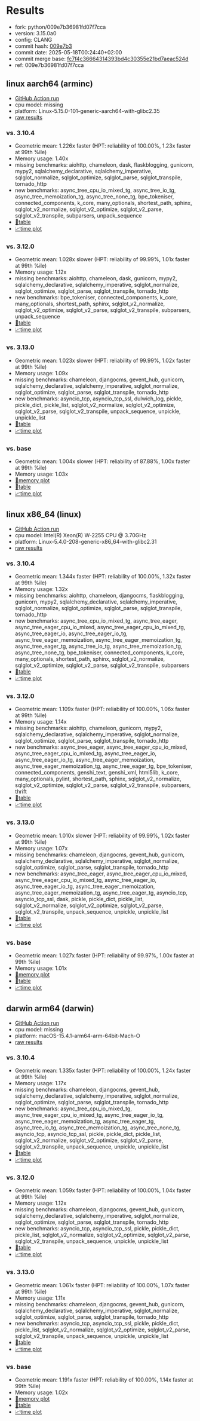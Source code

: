 # Results

- fork: python/009e7b36981fd07f7cca
- version: 3.15.0a0
- config: CLANG
- commit hash: [009e7b3](https://github.com/python/cpython/commit/009e7b3)
- commit date: 2025-05-18T00:24:40+02:00
- commit merge base: [fc7f4c36664314393bd4c30355e21bd7aeac524d](https://github.com/python/cpython/commit/fc7f4c36664314393bd4c30355e21bd7aeac524d)
- ref: 009e7b36981fd07f7cca

## linux aarch64 (arminc)

- [GitHub Action run](https://github.com/faster-cpython/benchmarking/actions/runs/15090293379)
- cpu model: missing
- platform: Linux-5.15.0-101-generic-aarch64-with-glibc2.35
- [raw results](bm-20250518-arminc-aarch64-python-009e7b36981fd07f7cca-3.15.0a0-009e7b3.json)

### vs. 3.10.4

- Geometric mean: 1.226x faster (HPT: reliability of 100.00%, 1.23x faster at 99th %ile)
- Memory usage: 1.40x
- missing benchmarks: aiohttp, chameleon, dask, flaskblogging, gunicorn, mypy2, sqlalchemy_declarative, sqlalchemy_imperative, sqlglot_normalize, sqlglot_optimize, sqlglot_parse, sqlglot_transpile, tornado_http
- new benchmarks: async_tree_cpu_io_mixed_tg, async_tree_io_tg, async_tree_memoization_tg, async_tree_none_tg, bpe_tokeniser, connected_components, k_core, many_optionals, shortest_path, sphinx, sqlglot_v2_normalize, sqlglot_v2_optimize, sqlglot_v2_parse, sqlglot_v2_transpile, subparsers, unpack_sequence
- [📄table](bm-20250518-arminc-aarch64-python-009e7b36981fd07f7cca-3.15.0a0-009e7b3-vs-3.10.4.md)
- [📈time plot](bm-20250518-arminc-aarch64-python-009e7b36981fd07f7cca-3.15.0a0-009e7b3-vs-3.10.4.svg)

### vs. 3.12.0

- Geometric mean: 1.028x slower (HPT: reliability of 99.99%, 1.01x faster at 99th %ile)
- Memory usage: 1.12x
- missing benchmarks: aiohttp, chameleon, dask, gunicorn, mypy2, sqlalchemy_declarative, sqlalchemy_imperative, sqlglot_normalize, sqlglot_optimize, sqlglot_parse, sqlglot_transpile, tornado_http
- new benchmarks: bpe_tokeniser, connected_components, k_core, many_optionals, shortest_path, sphinx, sqlglot_v2_normalize, sqlglot_v2_optimize, sqlglot_v2_parse, sqlglot_v2_transpile, subparsers, unpack_sequence
- [📄table](bm-20250518-arminc-aarch64-python-009e7b36981fd07f7cca-3.15.0a0-009e7b3-vs-3.12.0.md)
- [📈time plot](bm-20250518-arminc-aarch64-python-009e7b36981fd07f7cca-3.15.0a0-009e7b3-vs-3.12.0.svg)

### vs. 3.13.0

- Geometric mean: 1.023x slower (HPT: reliability of 99.99%, 1.02x faster at 99th %ile)
- Memory usage: 1.09x
- missing benchmarks: chameleon, djangocms, gevent_hub, gunicorn, sqlalchemy_declarative, sqlalchemy_imperative, sqlglot_normalize, sqlglot_optimize, sqlglot_parse, sqlglot_transpile, tornado_http
- new benchmarks: asyncio_tcp, asyncio_tcp_ssl, dulwich_log, pickle, pickle_dict, pickle_list, sqlglot_v2_normalize, sqlglot_v2_optimize, sqlglot_v2_parse, sqlglot_v2_transpile, unpack_sequence, unpickle, unpickle_list
- [📄table](bm-20250518-arminc-aarch64-python-009e7b36981fd07f7cca-3.15.0a0-009e7b3-vs-3.13.0.md)
- [📈time plot](bm-20250518-arminc-aarch64-python-009e7b36981fd07f7cca-3.15.0a0-009e7b3-vs-3.13.0.svg)

### vs. base

- Geometric mean: 1.004x slower (HPT: reliability of 87.88%, 1.00x faster at 99th %ile)
- Memory usage: 1.03x
- [🧠memory plot](bm-20250518-arminc-aarch64-python-009e7b36981fd07f7cca-3.15.0a0-009e7b3-vs-base-mem.svg)
- [📄table](bm-20250518-arminc-aarch64-python-009e7b36981fd07f7cca-3.15.0a0-009e7b3-vs-base.md)
- [📈time plot](bm-20250518-arminc-aarch64-python-009e7b36981fd07f7cca-3.15.0a0-009e7b3-vs-base.svg)

## linux x86_64 (linux)

- [GitHub Action run](https://github.com/faster-cpython/benchmarking/actions/runs/15090293379)
- cpu model: Intel(R) Xeon(R) W-2255 CPU @ 3.70GHz
- platform: Linux-5.4.0-208-generic-x86_64-with-glibc2.31
- [raw results](bm-20250518-linux-x86_64-python-009e7b36981fd07f7cca-3.15.0a0-009e7b3.json)

### vs. 3.10.4

- Geometric mean: 1.344x faster (HPT: reliability of 100.00%, 1.32x faster at 99th %ile)
- Memory usage: 1.32x
- missing benchmarks: aiohttp, chameleon, djangocms, flaskblogging, gunicorn, mypy2, sqlalchemy_declarative, sqlalchemy_imperative, sqlglot_normalize, sqlglot_optimize, sqlglot_parse, sqlglot_transpile, tornado_http
- new benchmarks: async_tree_cpu_io_mixed_tg, async_tree_eager, async_tree_eager_cpu_io_mixed, async_tree_eager_cpu_io_mixed_tg, async_tree_eager_io, async_tree_eager_io_tg, async_tree_eager_memoization, async_tree_eager_memoization_tg, async_tree_eager_tg, async_tree_io_tg, async_tree_memoization_tg, async_tree_none_tg, bpe_tokeniser, connected_components, k_core, many_optionals, shortest_path, sphinx, sqlglot_v2_normalize, sqlglot_v2_optimize, sqlglot_v2_parse, sqlglot_v2_transpile, subparsers
- [📄table](bm-20250518-linux-x86_64-python-009e7b36981fd07f7cca-3.15.0a0-009e7b3-vs-3.10.4.md)
- [📈time plot](bm-20250518-linux-x86_64-python-009e7b36981fd07f7cca-3.15.0a0-009e7b3-vs-3.10.4.svg)

### vs. 3.12.0

- Geometric mean: 1.109x faster (HPT: reliability of 100.00%, 1.06x faster at 99th %ile)
- Memory usage: 1.14x
- missing benchmarks: aiohttp, chameleon, gunicorn, mypy2, sqlalchemy_declarative, sqlalchemy_imperative, sqlglot_normalize, sqlglot_optimize, sqlglot_parse, sqlglot_transpile, tornado_http
- new benchmarks: async_tree_eager, async_tree_eager_cpu_io_mixed, async_tree_eager_cpu_io_mixed_tg, async_tree_eager_io, async_tree_eager_io_tg, async_tree_eager_memoization, async_tree_eager_memoization_tg, async_tree_eager_tg, bpe_tokeniser, connected_components, genshi_text, genshi_xml, html5lib, k_core, many_optionals, pylint, shortest_path, sphinx, sqlglot_v2_normalize, sqlglot_v2_optimize, sqlglot_v2_parse, sqlglot_v2_transpile, subparsers, thrift
- [📄table](bm-20250518-linux-x86_64-python-009e7b36981fd07f7cca-3.15.0a0-009e7b3-vs-3.12.0.md)
- [📈time plot](bm-20250518-linux-x86_64-python-009e7b36981fd07f7cca-3.15.0a0-009e7b3-vs-3.12.0.svg)

### vs. 3.13.0

- Geometric mean: 1.010x slower (HPT: reliability of 99.99%, 1.02x faster at 99th %ile)
- Memory usage: 1.07x
- missing benchmarks: chameleon, djangocms, gevent_hub, gunicorn, sqlalchemy_declarative, sqlalchemy_imperative, sqlglot_normalize, sqlglot_optimize, sqlglot_parse, sqlglot_transpile, tornado_http
- new benchmarks: async_tree_eager, async_tree_eager_cpu_io_mixed, async_tree_eager_cpu_io_mixed_tg, async_tree_eager_io, async_tree_eager_io_tg, async_tree_eager_memoization, async_tree_eager_memoization_tg, async_tree_eager_tg, asyncio_tcp, asyncio_tcp_ssl, dask, pickle, pickle_dict, pickle_list, sqlglot_v2_normalize, sqlglot_v2_optimize, sqlglot_v2_parse, sqlglot_v2_transpile, unpack_sequence, unpickle, unpickle_list
- [📄table](bm-20250518-linux-x86_64-python-009e7b36981fd07f7cca-3.15.0a0-009e7b3-vs-3.13.0.md)
- [📈time plot](bm-20250518-linux-x86_64-python-009e7b36981fd07f7cca-3.15.0a0-009e7b3-vs-3.13.0.svg)

### vs. base

- Geometric mean: 1.027x faster (HPT: reliability of 99.97%, 1.00x faster at 99th %ile)
- Memory usage: 1.01x
- [🧠memory plot](bm-20250518-linux-x86_64-python-009e7b36981fd07f7cca-3.15.0a0-009e7b3-vs-base-mem.svg)
- [📄table](bm-20250518-linux-x86_64-python-009e7b36981fd07f7cca-3.15.0a0-009e7b3-vs-base.md)
- [📈time plot](bm-20250518-linux-x86_64-python-009e7b36981fd07f7cca-3.15.0a0-009e7b3-vs-base.svg)

## darwin arm64 (darwin)

- [GitHub Action run](https://github.com/faster-cpython/benchmarking/actions/runs/15090293379)
- cpu model: missing
- platform: macOS-15.4.1-arm64-arm-64bit-Mach-O
- [raw results](bm-20250518-darwin-arm64-python-009e7b36981fd07f7cca-3.15.0a0-009e7b3.json)

### vs. 3.10.4

- Geometric mean: 1.335x faster (HPT: reliability of 100.00%, 1.24x faster at 99th %ile)
- Memory usage: 1.17x
- missing benchmarks: chameleon, djangocms, gevent_hub, sqlalchemy_declarative, sqlalchemy_imperative, sqlglot_normalize, sqlglot_optimize, sqlglot_parse, sqlglot_transpile, tornado_http
- new benchmarks: async_tree_cpu_io_mixed_tg, async_tree_eager_cpu_io_mixed_tg, async_tree_eager_io_tg, async_tree_eager_memoization_tg, async_tree_eager_tg, async_tree_io_tg, async_tree_memoization_tg, async_tree_none_tg, asyncio_tcp, asyncio_tcp_ssl, pickle, pickle_dict, pickle_list, sqlglot_v2_normalize, sqlglot_v2_optimize, sqlglot_v2_parse, sqlglot_v2_transpile, unpack_sequence, unpickle, unpickle_list
- [📄table](bm-20250518-darwin-arm64-python-009e7b36981fd07f7cca-3.15.0a0-009e7b3-vs-3.10.4.md)
- [📈time plot](bm-20250518-darwin-arm64-python-009e7b36981fd07f7cca-3.15.0a0-009e7b3-vs-3.10.4.svg)

### vs. 3.12.0

- Geometric mean: 1.059x faster (HPT: reliability of 100.00%, 1.04x faster at 99th %ile)
- Memory usage: 1.12x
- missing benchmarks: chameleon, djangocms, gevent_hub, gunicorn, sqlalchemy_declarative, sqlalchemy_imperative, sqlglot_normalize, sqlglot_optimize, sqlglot_parse, sqlglot_transpile, tornado_http
- new benchmarks: asyncio_tcp, asyncio_tcp_ssl, pickle, pickle_dict, pickle_list, sqlglot_v2_normalize, sqlglot_v2_optimize, sqlglot_v2_parse, sqlglot_v2_transpile, unpack_sequence, unpickle, unpickle_list
- [📄table](bm-20250518-darwin-arm64-python-009e7b36981fd07f7cca-3.15.0a0-009e7b3-vs-3.12.0.md)
- [📈time plot](bm-20250518-darwin-arm64-python-009e7b36981fd07f7cca-3.15.0a0-009e7b3-vs-3.12.0.svg)

### vs. 3.13.0

- Geometric mean: 1.061x faster (HPT: reliability of 100.00%, 1.07x faster at 99th %ile)
- Memory usage: 1.11x
- missing benchmarks: chameleon, djangocms, gevent_hub, gunicorn, sqlalchemy_declarative, sqlalchemy_imperative, sqlglot_normalize, sqlglot_optimize, sqlglot_parse, sqlglot_transpile, tornado_http
- new benchmarks: asyncio_tcp, asyncio_tcp_ssl, pickle, pickle_dict, pickle_list, sqlglot_v2_normalize, sqlglot_v2_optimize, sqlglot_v2_parse, sqlglot_v2_transpile, unpack_sequence, unpickle, unpickle_list
- [📄table](bm-20250518-darwin-arm64-python-009e7b36981fd07f7cca-3.15.0a0-009e7b3-vs-3.13.0.md)
- [📈time plot](bm-20250518-darwin-arm64-python-009e7b36981fd07f7cca-3.15.0a0-009e7b3-vs-3.13.0.svg)

### vs. base

- Geometric mean: 1.191x faster (HPT: reliability of 100.00%, 1.14x faster at 99th %ile)
- Memory usage: 1.02x
- [🧠memory plot](bm-20250518-darwin-arm64-python-009e7b36981fd07f7cca-3.15.0a0-009e7b3-vs-base-mem.svg)
- [📄table](bm-20250518-darwin-arm64-python-009e7b36981fd07f7cca-3.15.0a0-009e7b3-vs-base.md)
- [📈time plot](bm-20250518-darwin-arm64-python-009e7b36981fd07f7cca-3.15.0a0-009e7b3-vs-base.svg)

